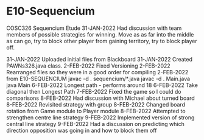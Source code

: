 # E10-Sequencium
COSC326 Sequencium Etude
31-JAN-2022 Had discussion with team members of possible strategies for winning.
  Move as as far into the middle as can go, try to block other player from gaining territory, try to block player off.

31-JAN-2022 Uploaded initial files from Blackboard
31-JAN-2022 Created PAWNs326.java class.
2-FEB-2022 Fixed Versioning
2-FEB-2022 Rearranged files so they were in a good order for compiling
2-FEB-2022  from E10-SEQUENCIUM
            javac -d . sequencium/*.java
            javac -d . Main.java
            java Main
6-FEB-2022 Longest path - performs around 18
6-FEB-2022 Take diagonal then Longest Path
7-FEB-2022 Fixed the game so I could do comparisons
8-FEB-2022 Had discussion with Michael about turned board
8-FEB-2022 Revisited strategy with group
8-FEB-2022 Changed board rotation from Game module to Player module
8-FEB-2022 Attempted to strengthen centre line strategy
9-FEB-2022 Implemented version of strong central line strategy
9-FEB-2022 Had a discussion on predicting which direction opposition was going in and how to block them off
